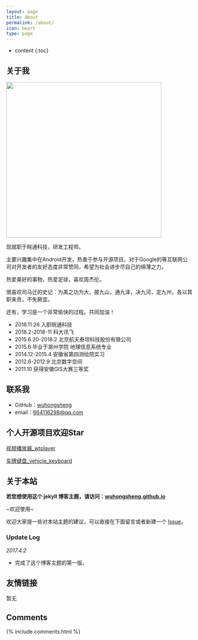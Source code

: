 ```yaml
---
layout: page
title: About
permalink: /about/
icon: heart
type: page
---
```


* content
{:toc}

## 关于我

<img src="http://wuhongsheng.top/images/me.jpg" style="border: 0;width: 420px;overflow: hidden;" frameBorder="0"/>

现就职于皖通科技，研发工程师。

主要兴趣集中在Android开发，热衷于参与开源项目。对于Google的等互联网公司对开发者的友好态度非常赞同，希望为社会进步尽自己的绵薄之力。

热爱美好的事物，热爱足球，喜欢周杰伦。

很喜欢司马迁的史记：为禹之功为大，披九山，通九泽，决九河，定九州，各以其职来贡，不失厥宜。

还有，学习是一个非常愉快的过程。共同加油！

* 2018.11.26 入职皖通科技
* 2018.2-2018-11 科大讯飞
* 2015.6.20-2018.2 北京航天泰坦科技股份有限公司 
* 2015.6 毕业于滁州学院 地理信息系统专业
* 2014.12-2015.4 安徽省第四测绘院实习
* 2012.6-2012.9 北京数字空间
* 2011.10 获得安徽GIS大赛三等奖

## 联系我

* GitHub：[wuhongsheng](https://github.com/wuhongsheng)
* email：664116298@qq.com

## 个人开源项目欢迎Star

[视频播放器_wtplayer](https://github.com/wuhongsheng/wtplayer)

[车牌键盘_vehicle_keyboard](https://github.com/wuhongsheng/vehicle_keyboard)

## 关于本站

**若您想使用这个 jekyll 博客主题，请访问：[wuhongsheng.github.io](https://github.com/wuhongsheng/Gaohaoyang.github.io)**

~欢迎使用~

欢迎大家提一些对本站主题的建议，可以直接在下面留言或者新建一个 [Issue](https://github.com/wuhongsheng/whs.github.io/issues)。

### Update Log

*2017.4.2*

* 完成了这个博客主题的第一版。

## 友情链接

暂无

## Comments

{% include comments.html %}
